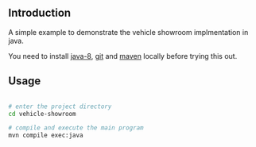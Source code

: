 ## Introduction
A simple example to demonstrate the vehicle showroom implmentation in java.

You need to install [java-8](https://www.oracle.com/java/technologies/javase-jdk8-downloads.html), [git](https://git-scm.com/) and [maven](https://maven.apache.org/download.cgi) locally before trying this out.

## Usage

```bash

# enter the project directory
cd vehicle-showroom

# compile and execute the main program
mvn compile exec:java
